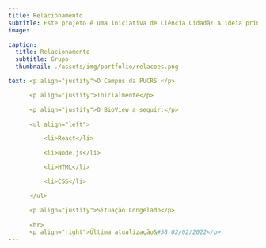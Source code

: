 ```yaml
---
title: Relacionamento
subtitle: Este projeto é uma iniciativa de Ciência Cidadã! A ideia principal é desenvolver um aplicativo que conecte as pessoas com a natureza e crie conscientização sobre a biodiversidade existente no campus da universidade.
image:

caption:
  title: Relacionamento
  subtitle: Grupo
  thumbnail: ./assets/img/portfolio/relacoes.png

text: <p align="justify">O Campus da PUCRS </p>

      <p align="justify">Inicialmente</p>

      <p align="justify">O BioView a seguir:</p>
      
      <ul align="left">

          <li>React</li>

          <li>Node.js</li>

          <li>HTML</li>

          <li>CSS</li>

      </ul>

      <p align="justify">Situação:Congelado</p>
      
      <hr>
      <p align="right">Última atualização&#58 02/02/2022</p>
---
```

<!--      
      <p align="justify">Integrantes do PET-Inf no projeto:</p>
      
      <ul align="left">

        <li>NOME DA PESSOA</li>

      </ul> 
-->
